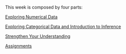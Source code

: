 This week is composed by four parts:

[Exploring Numerical Data](1.%20Exploring%20Numerical%20Data.ipynb)  

[Exploring Categorical Data and Introduction to Inference]()  

[Strengthen Your Understanding]()  

[Assignments]()  
